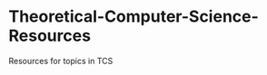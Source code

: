 Theoretical-Computer-Science-Resources
======================================

Resources for topics in TCS
